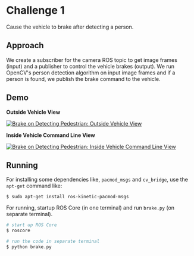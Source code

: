 # Challenge 1

Cause the vehicle to brake after detecting a person.

## Approach

We create a subscriber for the camera ROS topic to get image frames (input) and a publisher to control the vehicle brakes (output). We run OpenCV's person detection algorithm on input image frames and if a person is found, we publish the brake command to the vehicle.

## Demo

**Outside Vehicle View** 

[![Brake on Detecting Pedestrian: Outside Vehicle View](https://img.youtube.com/vi/Gz7MKb-auIo/0.jpg)](https://www.youtube.com/watch?v=Gz7MKb-auIo)

**Inside Vehicle Command Line View**

[![Brake on Detecting Pedestrian: Inside Vehicle Command Line View](https://img.youtube.com/vi/ZxLAGkmdylo/0.jpg)](https://www.youtube.com/watch?v=ZxLAGkmdylo)

## Running

For installing some dependencies like, ```pacmod_msgs``` and ```cv_bridge```, use the ```apt-get``` command like:

```commandline
$ sudo apt-get install ros-kinetic-pacmod-msgs
```

For running, startup ROS Core (in one terminal) and run ```brake.py``` (on separate terminal).

```bash
# start up ROS Core
$ roscore

# run the code in separate terminal
$ python brake.py
```
